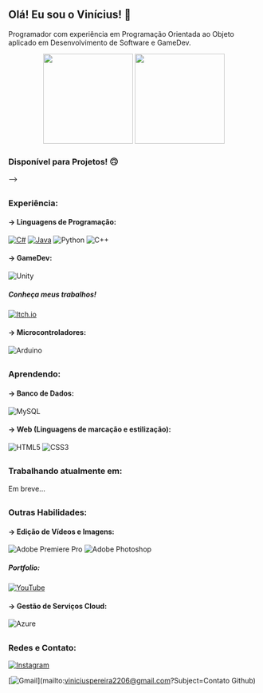 ## Olá! Eu sou o Vinícius! 🐨
Programador com experiência em Programação Orientada ao Objeto aplicado em Desenvolvimento de Software e GameDev.

<div align="center">
<img height="180em"src="https://github-readme-stats.vercel.app/api?username=viniciusVPC&theme=darcula">
<img height="180em"src="https://github-readme-stats.vercel.app/api/top-langs/?username=viniciusVPC&layout=compact&theme=darcula">
</div>

<!--
## <!-- divisão -->
### Disponível para Projetos! 🙃
-->

## <!-- divisão -->
### Experiência:
#### -> Linguagens de Programação:
[![C#](https://img.shields.io/badge/c%23-%23239120.svg?style=for-the-badge&logo=c-sharp&logoColor=white)](https://github.com/viniciusVPC/Neo-Last-Hope)
[![Java](https://img.shields.io/badge/java-%23ED8B00.svg?style=for-the-badge&logo=openjdk&logoColor=white)](https://github.com/viniciusVPC/Sistema-Confeitaria)
![Python](https://img.shields.io/badge/python-3670A0?style=for-the-badge&logo=python&logoColor=ffdd54)
![C++](https://img.shields.io/badge/c++-%2300599C.svg?style=for-the-badge&logo=c%2B%2B&logoColor=white)

#### -> GameDev:
![Unity](https://img.shields.io/badge/unity-%23000000.svg?style=for-the-badge&logo=unity&logoColor=white)

##### Conheça meus trabalhos!
[![Itch.io](https://img.shields.io/badge/Itch-%23FF0B34.svg?style=for-the-badge&logo=Itch.io&logoColor=white)](https://vinicius-vpc.itch.io/)

#### -> Microcontroladores:
![Arduino](https://img.shields.io/badge/-Arduino-00979D?style=for-the-badge&logo=Arduino&logoColor=white)

## <!-- divisão -->

### Aprendendo:
#### -> Banco de Dados:
![MySQL](https://img.shields.io/badge/mysql-%2300f.svg?style=for-the-badge&logo=mysql&logoColor=white)

#### -> Web (Linguagens de marcação e estilização):
![HTML5](https://img.shields.io/badge/html5-%23E34F26.svg?style=for-the-badge&logo=html5&logoColor=white)
![CSS3](https://img.shields.io/badge/css3-%231572B6.svg?style=for-the-badge&logo=css3&logoColor=white)

## <!-- divisão -->

### Trabalhando atualmente em:

Em breve...

## <!-- divisão -->

### Outras Habilidades:
#### -> Edição de Vídeos e Imagens:
![Adobe Premiere Pro](https://img.shields.io/badge/Adobe%20Premiere%20Pro-9999FF.svg?style=for-the-badge&logo=Adobe%20Premiere%20Pro&logoColor=white)
![Adobe Photoshop](https://img.shields.io/badge/adobe%20photoshop-%2331A8FF.svg?style=for-the-badge&logo=adobe%20photoshop&logoColor=white)

##### Portfolio:
[![YouTube](https://img.shields.io/badge/YouTube-%23FF0000.svg?style=for-the-badge&logo=YouTube&logoColor=white)](https://www.youtube.com/@VPCProducoes)

#### -> Gestão de Serviços Cloud:
![Azure](https://img.shields.io/badge/azure-%230072C6.svg?style=for-the-badge&logo=microsoftazure&logoColor=white)

## <!-- divisão -->

### Redes e Contato:
[![Instagram](https://img.shields.io/badge/Instagram-%23E4405F.svg?style=for-the-badge&logo=Instagram&logoColor=white)](https://instagram.com/vini_vpc)
<!--[![LinkedIn](https://img.shields.io/badge/linkedin-%230077B5.svg?style=for-the-badge&logo=linkedin&logoColor=white)]() -->
[![Gmail](https://img.shields.io/badge/Gmail-D14836?style=for-the-badge&logo=gmail&logoColor=white)](mailto:viniciuspereira2206@gmail.com?Subject=Contato Github)

<!--
**viniciusVPC/viniciusVPC** is a ✨ _special_ ✨ repository because its `README.md` (this file) appears on your GitHub profile.

Here are some ideas to get you started:

- 🔭 I’m currently working on ...
- 🌱 I’m currently learning ...
- 👯 I’m looking to collaborate on ...
- 🤔 I’m looking for help with ...
- 💬 Ask me about ...
- 📫 How to reach me: ...
- 😄 Pronouns: ...
- ⚡ Fun fact: ...
-->
